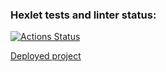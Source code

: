 ### Hexlet tests and linter status:
[![Actions Status](https://github.com/Californium251/frontend-project-12/workflows/hexlet-check/badge.svg)](https://github.com/Californium251/frontend-project-12/actions)

[Deployed project](https://frontend-project-12-production-e34c.up.railway.app/)